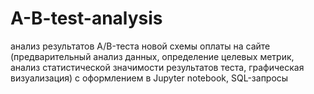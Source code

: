 # A-B-test-analysis
анализ результатов A/B-теста новой схемы оплаты на сайте (предварительный анализ данных, определение целевых метрик, 
анализ статистической значимости результатов теста, графическая визуализация) с оформлением в Jupyter notebook, SQL-запросы
